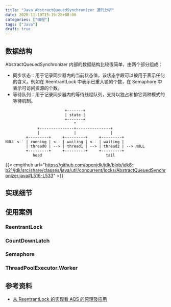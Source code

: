 ```yaml
---
title: "Java AbstractQueuedSynchronizer 源码分析"
date: 2020-11-10T15:19:28+08:00
categories: ["编程"]
tags: ["Java"]
draft: true
---
```


## 数据结构

AbstractQueuedSynchronizer 内部的数据结构比较很简单，由两个部分组成：

- 同步状态：用于记录同步器内的当前状态值，该状态字段可以被用于表示任何的含义。例如在 ReentrantLock 中表示已重入锁的个数，在 Semaphore 中表示可访问资源的个数。
- 等待队列：用于记录同步器内的等待线程队列，支持以独占和排它两种模式的等待机制。

```text
                          +-------+
                          | state |
                          +-------+
                              ^
              +---------------+---------------+
              |               |               |
         +---------+     +---------+     +---------+
NULL <-- | running | <-- | waiting | <-- | waiting |
         | thread0 | --> | thread1 | --> | thread2 | --> NULL
         +---------+     +---------+     +---------+
            head                            tail
```

{{< emgithub url="https://github.com/openjdk/jdk/blob/jdk8-b21/jdk/src/share/classes/java/util/concurrent/locks/AbstractQueuedSynchronizer.java#L516-L533" >}}

## 实现细节

## 使用案例

### ReentrantLock

### CountDownLatch

### Semaphore

### ThreadPoolExecutor.Worker

## 参考资料

- [从 ReentrantLock 的实现看 AQS 的原理及应用](https://tech.meituan.com/2019/12/05/aqs-theory-and-apply.html)
